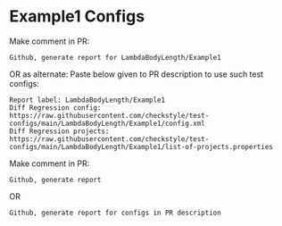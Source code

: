 # Example1 Configs
Make comment in PR:
```
Github, generate report for LambdaBodyLength/Example1
```
OR as alternate:
Paste below given to PR description to use such test configs:
```
Report label: LambdaBodyLength/Example1
Diff Regression config: https://raw.githubusercontent.com/checkstyle/test-configs/main/LambdaBodyLength/Example1/config.xml
Diff Regression projects: https://raw.githubusercontent.com/checkstyle/test-configs/main/LambdaBodyLength/Example1/list-of-projects.properties
```
Make comment in PR:
```
Github, generate report
```
OR
```
Github, generate report for configs in PR description
```
